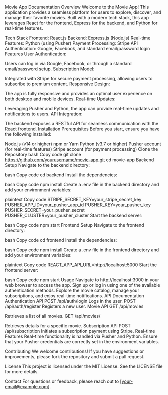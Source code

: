 Movie App Documentation
Overview
Welcome to the Movie App! This application provides a seamless platform for users to explore, discover, and manage their favorite movies. Built with a modern tech stack, this app leverages React for the frontend, Express for the backend, and Python for real-time features.

Tech Stack
Frontend: React.js
Backend: Express.js (Node.js)
Real-time Features: Python (using Pusher)
Payment Processing: Stripe API
Authentication: Google, Facebook, and standard email/password login
Features
User Authentication:

Users can log in via Google, Facebook, or through a standard email/password setup.
Subscription Model:

Integrated with Stripe for secure payment processing, allowing users to subscribe to premium content.
Responsive Design:

The app is fully responsive and provides an optimal user experience on both desktop and mobile devices.
Real-time Updates:

Leveraging Pusher and Python, the app can provide real-time updates and notifications to users.
API Integration:

The backend exposes a RESTful API for seamless communication with the React frontend.
Installation
Prerequisites
Before you start, ensure you have the following installed:

Node.js (v14 or higher)
npm or Yarn
Python (v3.7 or higher)
Pusher account (for real-time features)
Stripe account (for payment processing)
Clone the Repository
bash
Copy code
git clone https://github.com/yourusername/movie-app.git
cd movie-app
Backend Setup
Navigate to the backend directory:

bash
Copy code
cd backend
Install the dependencies:

bash
Copy code
npm install
Create a .env file in the backend directory and add your environment variables:

plaintext
Copy code
STRIPE_SECRET_KEY=your_stripe_secret_key
PUSHER_APP_ID=your_pusher_app_id
PUSHER_KEY=your_pusher_key
PUSHER_SECRET=your_pusher_secret
PUSHER_CLUSTER=your_pusher_cluster
Start the backend server:

bash
Copy code
npm start
Frontend Setup
Navigate to the frontend directory:

bash
Copy code
cd frontend
Install the dependencies:

bash
Copy code
npm install
Create a .env file in the frontend directory and add your environment variables:

plaintext
Copy code
REACT_APP_API_URL=http://localhost:5000
Start the frontend server:

bash
Copy code
npm start
Usage
Navigate to http://localhost:3000 in your web browser to access the app.
Sign up or log in using one of the available authentication methods.
Explore the movie catalog, manage your subscriptions, and enjoy real-time notifications.
API Documentation
Authentication API
POST /api/auth/login
Logs in the user.
POST /api/auth/register
Registers a new user.
Movie API
GET /api/movies

Retrieves a list of all movies.
GET /api/movies/

Retrieves details for a specific movie.
Subscription API
POST /api/subscription
Initiates a subscription payment using Stripe.
Real-time Features
Real-time functionality is handled via Pusher and Python. Ensure that your Pusher credentials are correctly set in the environment variables.

Contributing
We welcome contributions! If you have suggestions or improvements, please fork the repository and submit a pull request.

License
This project is licensed under the MIT License. See the LICENSE file for more details.

Contact
For questions or feedback, please reach out to [your-email@example.com].

